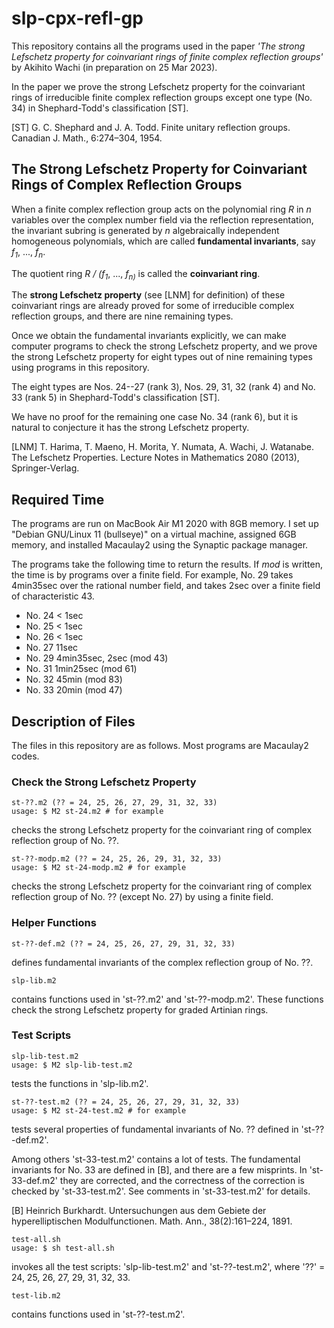# slp-cpx-refl-gp

This repository contains all the programs used in the paper
*'The strong Lefschetz property for coinvariant rings of finite complex reflection groups'*
by Akihito Wachi
(in preparation on 25 Mar 2023).

In the paper we prove the strong Lefschetz property for the
coinvariant rings of irreducible finite complex reflection groups
except one type (No. 34) in Shephard-Todd's classification [ST].

[ST] G. C. Shephard and J. A. Todd.
Finite unitary reflection groups. 
Canadian J. Math., 6:274–304, 1954.

## The Strong Lefschetz Property for Coinvariant Rings of Complex Reflection Groups 

When a finite complex reflection group acts on the polynomial ring *R*
in *n* variables over the complex number field
via the reflection representation,
the invariant subring is generated 
by *n* algebraically independent homogeneous polynomials,
which are called **fundamental invariants**,
say *f<sub>1*, ..., *f<sub>n*.

The quotient ring *R / (f<sub>1*, ..., *f<sub>n)* is called
the **coinvariant ring**.

The **strong Lefschetz property**
(see [LNM] for definition) of these coinvariant rings
are already proved for some of irreducible complex reflection groups,
and there are nine remaining types.

Once we obtain the fundamental invariants explicitly,
we can make computer programs to check the strong Lefschetz property,
and we prove the strong Lefschetz property for 
eight types out of nine remaining types
using programs in this repository.

The eight types are 
Nos. 24--27 (rank 3),
Nos. 29, 31, 32 (rank 4)
and
No. 33 (rank 5)
in Shephard-Todd's classification [ST].

We have no proof for the remaining one case No. 34 (rank 6),
but it is natural to conjecture it has the strong Lefschetz property.

[LNM] T. Harima, T. Maeno, H. Morita, Y. Numata, A. Wachi, J. Watanabe.
The Lefschetz Properties.
Lecture Notes in Mathematics 2080 (2013), Springer-Verlag.

## Required Time
 
The programs are run on MacBook Air M1 2020 with 8GB memory.
I set up "Debian GNU/Linux 11 (bullseye)" on a virtual machine,
assigned 6GB memory,
and installed Macaulay2 using the Synaptic package manager.

The programs take the following time to return the results.
If *mod* is written, the time is by programs over a finite field.
For example,
No. 29 takes 4min35sec over the rational number field,
and takes 2sec over a finite field of characteristic 43.

+ No. 24 < 1sec
+ No. 25 < 1sec
+ No. 26 < 1sec
+ No. 27 11sec
+ No. 29 4min35sec, 2sec (mod 43)
+ No. 31 1min25sec (mod 61)
+ No. 32 45min (mod 83)
+ No. 33 20min (mod 47)


## Description of Files

The files in this repository are as follows.
Most programs are Macaulay2 codes.

### Check the Strong Lefschetz Property 

```
st-??.m2 (?? = 24, 25, 26, 27, 29, 31, 32, 33)
usage: $ M2 st-24.m2 # for example
```

checks the strong Lefschetz property for the coinvariant ring of
complex reflection group of No. ??.

```
st-??-modp.m2 (?? = 24, 25, 26, 29, 31, 32, 33)
usage: $ M2 st-24-modp.m2 # for example
```

checks the strong Lefschetz property for the coinvariant ring of
complex reflection group of No. ?? (except No. 27) by using a finite
field.

### Helper Functions

```
st-??-def.m2 (?? = 24, 25, 26, 27, 29, 31, 32, 33)
```

defines fundamental invariants of the complex reflection group of
No. ??.

```
slp-lib.m2
```

contains functions used in 'st-??.m2' and 'st-??-modp.m2'.  These
functions check the strong Lefschetz property for graded Artinian
rings.

### Test Scripts

```
slp-lib-test.m2
usage: $ M2 slp-lib-test.m2
```

tests the functions in 'slp-lib.m2'.

```
st-??-test.m2 (?? = 24, 25, 26, 27, 29, 31, 32, 33)
usage: $ M2 st-24-test.m2 # for example
```

tests several properties of fundamental invariants of No. ?? defined
in 'st-??-def.m2'.

Among others 'st-33-test.m2' contains a lot of tests.
The fundamental invariants for No. 33 are defined in [B],
and there are a few misprints.
In 'st-33-def.m2' they are corrected,
and the correctness of the correction is checked by 'st-33-test.m2'.
See comments in 'st-33-test.m2' for details.

[B] Heinrich Burkhardt.
Untersuchungen aus dem Gebiete der hyperelliptischen Modulfunctionen.
Math. Ann., 38(2):161–224, 1891.

```
test-all.sh
usage: $ sh test-all.sh
```

invokes all the test scripts: 'slp-lib-test.m2' and 'st-??-test.m2',
where '??' = 24, 25, 26, 27, 29, 31, 32, 33.

```
test-lib.m2
```

contains functions used in 'st-??-test.m2'.
